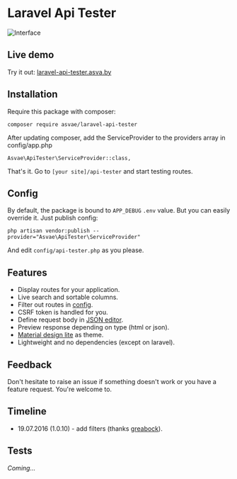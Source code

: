 # Laravel Api Tester

![Interface](http://i.imgur.com/XGqXNaI.png) 

## Live demo
Try it out: [laravel-api-tester.asva.by](http://laravel-api-tester.asva.by/)

## Installation

Require this package with composer:

```
composer require asvae/laravel-api-tester
```

After updating composer, add the ServiceProvider to the providers array in config/app.php

```
Asvae\ApiTester\ServiceProvider::class,
```

That's it. Go to `[your site]/api-tester` and start testing routes. 

## Config

By default, the package is bound to `APP_DEBUG` `.env` value. But you can easily override it. Just publish config:

```
php artisan vendor:publish --provider="Asvae\ApiTester\ServiceProvider"
```

And edit `config/api-tester.php` as you please.

## Features
* Display routes for your application.
* Live search and sortable columns.
* Filter out routes in [config](config/api-tester.php).
* CSRF token is handled for you.
* Define request body in [JSON editor](https://github.com/josdejong/jsoneditor).
* Preview response depending on type (html or json).
* [Material design lite](https://getmdl.io/) as theme.
* Lightweight and no dependencies (except on laravel).

## Feedback
Don't hesitate to raise an issue if something doesn't work or you have a feature request. You're welcome to.

## Timeline
* 19.07.2016 (1.0.10) - add filters (thanks [greabock](https://github.com/greabock)).

## Tests
*Coming...*
